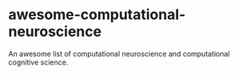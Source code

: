 # awesome-computational-neuroscience
 An awesome list of computational neuroscience and computational cognitive science.

